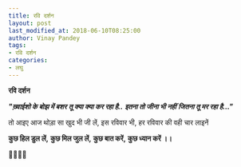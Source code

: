 ```yaml
---
title: रवि दर्शन
layout: post
last_modified_at: 2018-06-10T08:25:00
author: Vinay Pandey
tags:
- रवि दर्शन
categories:
- लघु
---
```

**रवि दर्शन**

***"ख़्वाईशो के बोझ में बशर*** 
***तू क्या क्या कर रहा है..***
***इतना तो जीना भी नहीं***
***जितना तू मर रहा है..."***

तो आइए आज 
थोड़ा सा खुद भी जी लें,
इस रविवार भी, 
हर रविवार की वही चार लाइनें

**कुछ हिल डुल लें,**
**कुछ मिल जुल लें,**
**कुछ बात करें,**
**कुछ ध्यान करें ।।**

🙏🌷🌷🙏


